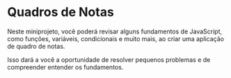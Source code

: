 # Quadros de Notas

Neste miniprojeto, você poderá revisar alguns fundamentos de JavaScript, como funções, variáveis, condicionais e muito mais, ao criar uma aplicação de quadro de notas.

Isso dará a você a oportunidade de resolver pequenos problemas e de compreender entender os fundamentos.